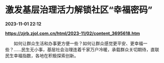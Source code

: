 # 激发基层治理活力解锁社区“幸福密码”

**2023-11-01 22:12**

**https://zjrb.zjol.com.cn/html/2023-11/02/content_3695618.htm**

　　如何让群众生活和办事更方便一些？如何让群众感觉更平安、更幸福一些？……民生无小事，基层社会治理连着千家万户冷暖，承载群众关切期待，直联民生幸福指数，各地在积极探索创新。